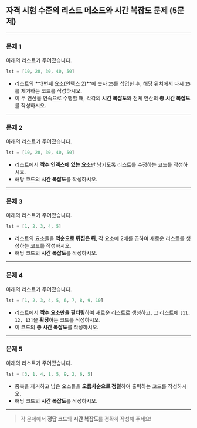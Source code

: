 ## 자격 시험 수준의 리스트 메소드와 시간 복잡도 문제 (5문제)

---

### 문제 1
아래의 리스트가 주어졌습니다.

```python
lst = [10, 20, 30, 40, 50]
```

- 리스트의 **3번째 요소(인덱스 2)**에 숫자 `25`를 삽입한 후, 해당 위치에서 다시 `25`를 제거하는 코드를 작성하시오.
- 이 두 연산을 연속으로 수행할 때, 각각의 **시간 복잡도**와 전체 연산의 **총 시간 복잡도**를 작성하시오.

---

### 문제 2
아래의 리스트가 주어졌습니다.

```python
lst = [10, 20, 30, 40, 50]
```

- 리스트에서 **짝수 인덱스에 있는 요소**만 남기도록 리스트를 수정하는 코드를 작성하시오.
- 해당 코드의 **시간 복잡도**를 작성하시오.

---

### 문제 3
아래의 리스트가 주어졌습니다.

```python
lst = [1, 2, 3, 4, 5]
```

- 리스트의 요소들을 **역순으로 뒤집은 뒤**, 각 요소에 2배를 곱하여 새로운 리스트를 생성하는 코드를 작성하시오.
- 해당 코드의 **시간 복잡도**를 작성하시오.

---

### 문제 4
아래의 리스트가 주어졌습니다.

```python
lst = [1, 2, 3, 4, 5, 6, 7, 8, 9, 10]
```

- 리스트에서 **짝수 요소만을 필터링**하여 새로운 리스트로 생성하고, 그 리스트에 `[11, 12, 13]`을 **확장**하는 코드를 작성하시오.
- 이 코드의 **총 시간 복잡도**를 작성하시오.

---

### 문제 5
아래의 리스트가 주어졌습니다.

```python
lst = [3, 1, 4, 1, 5, 9, 2, 6, 5]
```

- 중복을 제거하고 남은 요소들을 **오름차순으로 정렬**하여 출력하는 코드를 작성하시오.
- 해당 코드의 **시간 복잡도**를 작성하시오.

---

> 각 문제에서 **정답 코드**와 **시간 복잡도**를 정확히 작성해 주세요!

